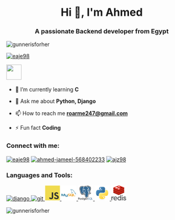 <h1 align="center">Hi 👋, I'm Ahmed</h1>
<h3 align="center">A passionate Backend developer from Egypt</h3>

<p align="left"> <img src="https://komarev.com/ghpvc/?username=gunnerisforher&label=Profile%20views&color=0e75b6&style=flat" alt="gunnerisforher" /> </p>

<p align="left"> <a href="https://twitter.com/eaje98" target="blank"><img src="https://img.shields.io/twitter/follow/eaje98?logo=twitter&style=for-the-badge" alt="eaje98" /></a> </p>
<img src="https://media.giphy.com/media/vFKqnCdLPNOKc/giphy.gif" width="40" height="40" />

- 🌱 I’m currently learning **C**

- 💬 Ask me about **Python, Django**

- 📫 How to reach me **roarme247@gmail.com**

- ⚡ Fun fact **Coding**

<h3 align="left">Connect with me:</h3>
<p align="left">
<a href="https://twitter.com/eaje98" target="blank"><img align="center" src="https://raw.githubusercontent.com/rahuldkjain/github-profile-readme-generator/master/src/images/icons/Social/twitter.svg" alt="eaje98" height="30" width="40" /></a>
<a href="https://linkedin.com/in/ahmed-jameel-568402233" target="blank"><img align="center" src="https://raw.githubusercontent.com/rahuldkjain/github-profile-readme-generator/master/src/images/icons/Social/linked-in-alt.svg" alt="ahmed-jameel-568402233" height="30" width="40" /></a>
<a href="https://fb.com/ajz98" target="blank"><img align="center" src="https://raw.githubusercontent.com/rahuldkjain/github-profile-readme-generator/master/src/images/icons/Social/facebook.svg" alt="ajz98" height="30" width="40" /></a>
</p>

<h3 align="left">Languages and Tools:</h3>
<p align="left"> <a href="https://www.djangoproject.com/" target="_blank" rel="noreferrer"> <img src="https://cdn.worldvectorlogo.com/logos/django.svg" alt="django" width="40" height="40"/> </a> <a href="https://git-scm.com/" target="_blank" rel="noreferrer"> <img src="https://www.vectorlogo.zone/logos/git-scm/git-scm-icon.svg" alt="git" width="40" height="40"/> </a> <a href="https://developer.mozilla.org/en-US/docs/Web/JavaScript" target="_blank" rel="noreferrer"> <img src="https://raw.githubusercontent.com/devicons/devicon/master/icons/javascript/javascript-original.svg" alt="javascript" width="40" height="40"/> </a> <a href="https://www.mysql.com/" target="_blank" rel="noreferrer"> <img src="https://raw.githubusercontent.com/devicons/devicon/master/icons/mysql/mysql-original-wordmark.svg" alt="mysql" width="40" height="40"/> </a> <a href="https://www.postgresql.org" target="_blank" rel="noreferrer"> <img src="https://raw.githubusercontent.com/devicons/devicon/master/icons/postgresql/postgresql-original-wordmark.svg" alt="postgresql" width="40" height="40"/> </a> <a href="https://www.python.org" target="_blank" rel="noreferrer"> <img src="https://raw.githubusercontent.com/devicons/devicon/master/icons/python/python-original.svg" alt="python" width="40" height="40"/> </a> <a href="https://redis.io" target="_blank" rel="noreferrer"> <img src="https://raw.githubusercontent.com/devicons/devicon/master/icons/redis/redis-original-wordmark.svg" alt="redis" width="40" height="40"/> </a> </p>

<p><img align="center" src="https://github-readme-stats.vercel.app/api/top-langs?username=gunnerisforher&show_icons=true&locale=en&layout=compact" alt="gunnerisforher" /></p>
